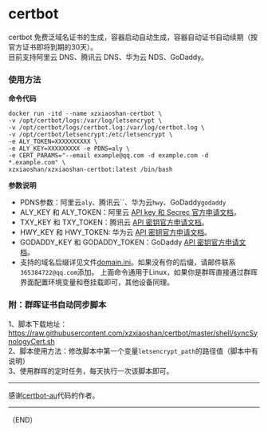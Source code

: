 # certbot  
certbot 免费泛域名证书的生成，容器启动自动生成，容器自动证书自动续期（按官方证书即将到期的30天）。   
目前支持阿里云 DNS、腾讯云 DNS、华为云 NDS、GoDaddy。  

### 使用方法 
**命令代码**  
```
docker run -itd --name xzxiaoshan-certbot \
-v /opt/certbot/logs:/var/log/letsencrypt \
-v /opt/certbot/logs/certbot.log:/var/log/certbot.log \
-v /opt/certbot/letsencrypt:/etc/letsencrypt \
-e ALY_TOKEN=XXXXXXXXXX \
-e ALY_KEY=XXXXXXXXX -e PDNS=aly \
-e CERT_PARAMS="--email example@qq.com -d example.com -d *.example.com" \
xzxiaoshan/xzxiaoshan-certbot:latest /bin/bash
```
**参数说明**  
* PDNS参数：阿里云`aly`、腾讯云``、华为云`hwy`、GoDaddy`godaddy`  
* ALY_KEY 和 ALY_TOKEN：阿里云 [API key 和 Secrec 官方申请文档](https://help.aliyun.com/knowledge_detail/38738.html)。
* TXY_KEY 和 TXY_TOKEN：腾讯云 [API 密钥官方申请文档](https://console.cloud.tencent.com/cam/capi)。
* HWY_KEY 和 HWY_TOKEN: 华为云 [API 密钥官方申请文档](https://support.huaweicloud.com/devg-apisign/api-sign-provide.html)。
* GODADDY_KEY 和 GODADDY_TOKEN：GoDaddy [API 密钥官方申请文档](https://developer.godaddy.com/getstarted)。
* 支持的域名后缀详见文件[domain.ini](https://raw.githubusercontent.com/xzxiaoshan/certbot/master/certbot-au/domain.ini)。如果没有你的后缀，请邮件联系`365384722@qq.com`添加。
上面命令通用于Linux，如果你是群晖直接通过群晖界面配置环境变量和卷挂载即可，其他设备同理。  

### 附：群晖证书自动同步脚本  
1、脚本下载地址：https://raw.githubusercontent.com/xzxiaoshan/certbot/master/shell/syncSynologyCert.sh  
2、脚本使用方法：修改脚本中第一个变量`letsencrypt_path`的路径值（脚本中有说明）  
3、使用群晖的定时任务，每天执行一次该脚本即可。  

---

感谢[certbot-au](https://github.com/ywdblog/certbot-letencrypt-wildcardcertificates-alydns-au)代码的作者。  

---

（END）
